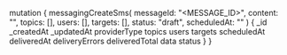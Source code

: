 mutation {
    messagingCreateSms(
        messageId: "<MESSAGE_ID>",
        content: "<CONTENT>",
        topics: [],
        users: [],
        targets: [],
        status: "draft",
        scheduledAt: ""
    ) {
        _id
        _createdAt
        _updatedAt
        providerType
        topics
        users
        targets
        scheduledAt
        deliveredAt
        deliveryErrors
        deliveredTotal
        data
        status
    }
}

